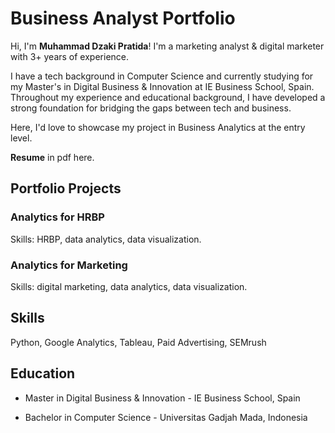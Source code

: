 # Business Analyst Portfolio

Hi, I'm **Muhammad Dzaki Pratida**! I'm a marketing analyst & digital marketer with 3+ years of experience. 

I have a tech background in Computer Science and currently studying for my Master's in Digital Business & Innovation at IE Business School, Spain. Throughout my experience and educational background, I have developed a strong foundation for bridging the gaps between tech and business.

Here, I'd love to showcase my project in Business Analytics at the entry level.

**Resume** in pdf here.


## Portfolio Projects

### **Analytics for HRBP**

Skills: HRBP, data analytics, data visualization.


### **Analytics for Marketing**

Skills: digital marketing, data analytics, data visualization.


## Skills

Python, Google Analytics, Tableau, Paid Advertising, SEMrush


## Education

- Master in Digital Business & Innovation - IE Business School, Spain


- Bachelor in Computer Science - Universitas Gadjah Mada, Indonesia

